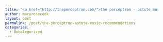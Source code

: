 ```yaml
---
title: '<a href="http://theperceptron.com/">the perceptron - astute music recommendations</a>'
author: maryrosecook
layout: post
permalink: /post/the-perceptron-astute-music-recommendations
categories:
  - Uncategorized
---
```

